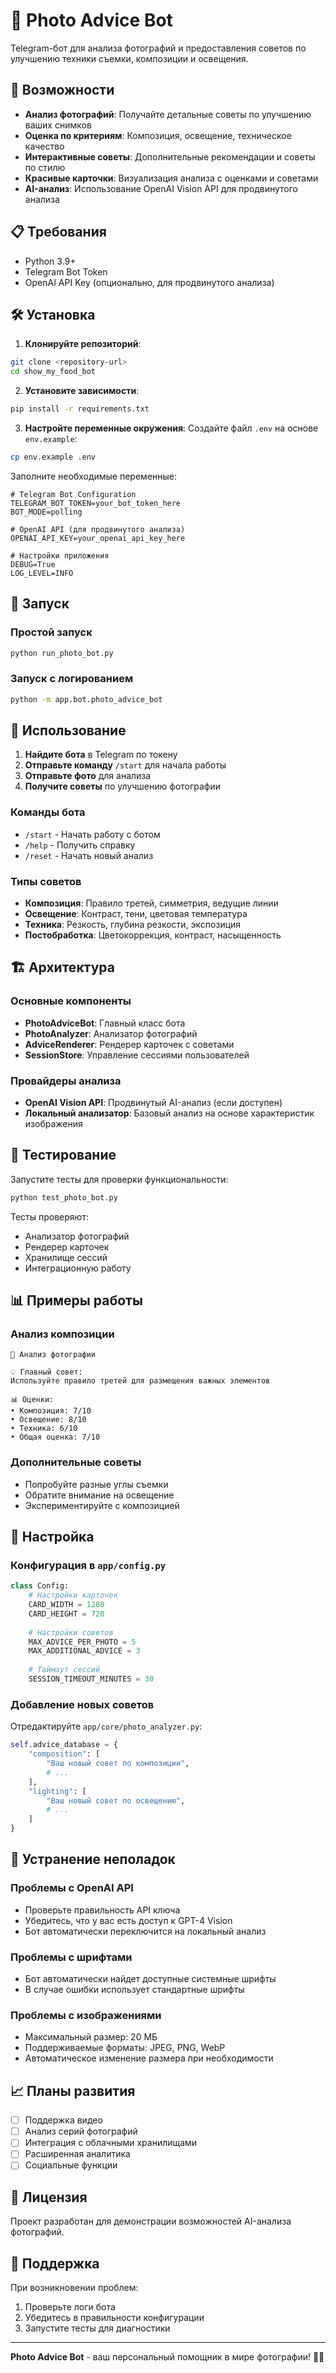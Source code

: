# 📸 Photo Advice Bot

Telegram-бот для анализа фотографий и предоставления советов по улучшению техники съемки, композиции и освещения.

## 🚀 Возможности

- **Анализ фотографий**: Получайте детальные советы по улучшению ваших снимков
- **Оценка по критериям**: Композиция, освещение, техническое качество
- **Интерактивные советы**: Дополнительные рекомендации и советы по стилю
- **Красивые карточки**: Визуализация анализа с оценками и советами
- **AI-анализ**: Использование OpenAI Vision API для продвинутого анализа

## 📋 Требования

- Python 3.9+
- Telegram Bot Token
- OpenAI API Key (опционально, для продвинутого анализа)

## 🛠 Установка

1. **Клонируйте репозиторий**:
```bash
git clone <repository-url>
cd show_my_food_bot
```

2. **Установите зависимости**:
```bash
pip install -r requirements.txt
```

3. **Настройте переменные окружения**:
Создайте файл `.env` на основе `env.example`:
```bash
cp env.example .env
```

Заполните необходимые переменные:
```env
# Telegram Bot Configuration
TELEGRAM_BOT_TOKEN=your_bot_token_here
BOT_MODE=polling

# OpenAI API (для продвинутого анализа)
OPENAI_API_KEY=your_openai_api_key_here

# Настройки приложения
DEBUG=True
LOG_LEVEL=INFO
```

## 🚀 Запуск

### Простой запуск
```bash
python run_photo_bot.py
```

### Запуск с логированием
```bash
python -m app.bot.photo_advice_bot
```

## 📱 Использование

1. **Найдите бота** в Telegram по токену
2. **Отправьте команду** `/start` для начала работы
3. **Отправьте фото** для анализа
4. **Получите советы** по улучшению фотографии

### Команды бота

- `/start` - Начать работу с ботом
- `/help` - Получить справку
- `/reset` - Начать новый анализ

### Типы советов

- **Композиция**: Правило третей, симметрия, ведущие линии
- **Освещение**: Контраст, тени, цветовая температура
- **Техника**: Резкость, глубина резкости, экспозиция
- **Постобработка**: Цветокоррекция, контраст, насыщенность

## 🏗 Архитектура

### Основные компоненты

- **PhotoAdviceBot**: Главный класс бота
- **PhotoAnalyzer**: Анализатор фотографий
- **AdviceRenderer**: Рендерер карточек с советами
- **SessionStore**: Управление сессиями пользователей

### Провайдеры анализа

- **OpenAI Vision API**: Продвинутый AI-анализ (если доступен)
- **Локальный анализатор**: Базовый анализ на основе характеристик изображения

## 🧪 Тестирование

Запустите тесты для проверки функциональности:

```bash
python test_photo_bot.py
```

Тесты проверяют:
- Анализатор фотографий
- Рендерер карточек
- Хранилище сессий
- Интеграционную работу

## 📊 Примеры работы

### Анализ композиции
```
📸 Анализ фотографии

💡 Главный совет:
Используйте правило третей для размещения важных элементов

📊 Оценки:
• Композиция: 7/10
• Освещение: 8/10
• Техника: 6/10
• Общая оценка: 7/10
```

### Дополнительные советы
- Попробуйте разные углы съемки
- Обратите внимание на освещение
- Экспериментируйте с композицией

## 🔧 Настройка

### Конфигурация в `app/config.py`

```python
class Config:
    # Настройки карточек
    CARD_WIDTH = 1280
    CARD_HEIGHT = 720
    
    # Настройки советов
    MAX_ADVICE_PER_PHOTO = 5
    MAX_ADDITIONAL_ADVICE = 3
    
    # Таймаут сессий
    SESSION_TIMEOUT_MINUTES = 30
```

### Добавление новых советов

Отредактируйте `app/core/photo_analyzer.py`:

```python
self.advice_database = {
    "composition": [
        "Ваш новый совет по композиции",
        # ...
    ],
    "lighting": [
        "Ваш новый совет по освещению",
        # ...
    ]
}
```

## 🐛 Устранение неполадок

### Проблемы с OpenAI API
- Проверьте правильность API ключа
- Убедитесь, что у вас есть доступ к GPT-4 Vision
- Бот автоматически переключится на локальный анализ

### Проблемы с шрифтами
- Бот автоматически найдет доступные системные шрифты
- В случае ошибки использует стандартные шрифты

### Проблемы с изображениями
- Максимальный размер: 20 МБ
- Поддерживаемые форматы: JPEG, PNG, WebP
- Автоматическое изменение размера при необходимости

## 📈 Планы развития

- [ ] Поддержка видео
- [ ] Анализ серий фотографий
- [ ] Интеграция с облачными хранилищами
- [ ] Расширенная аналитика
- [ ] Социальные функции

## 📄 Лицензия

Проект разработан для демонстрации возможностей AI-анализа фотографий.

## 🤝 Поддержка

При возникновении проблем:
1. Проверьте логи бота
2. Убедитесь в правильности конфигурации
3. Запустите тесты для диагностики

---

**Photo Advice Bot** - ваш персональный помощник в мире фотографии! 📸✨
